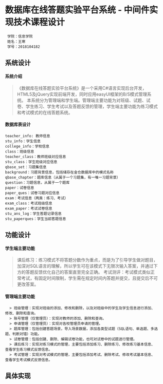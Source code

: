 数据库在线答题实验平台系统 - 中间件实现技术课程设计
==============
     学院：信息学院
     姓名：王寒
     学号：2018104182

系统设计
----
#### 系统介绍

> 《数据库在线答题实验平台系统》是一个采用C#语言实现后台开发，HTML5及jQuery实现前端开发，同时应用easyUI框架的B/S模式管理系统。
> 本系统分为管理端和学生端。管理端主要功能为对班级、试题、试卷、学生练习、学生考试以及答题反馈的管理，学生端主要功能为练习模式和考试模式的在线答题系统。
#### 数据库表设计

    teacher_info: 教师信息
    stu_info：学生信息
    college_info：学校信息
    class：班级信息
    teacher_class：教师班级对应信息
    stu_class：学生班级对应信息
    qbase_set：习题集信息
    background：习题背景信息，包括储存在金仓数据库中的模式名称
    qbase_chapter：题库信息（从属于一个习题集，有一唯一习题背景）
    question：习题信息，从属于一个题库
    paper：试卷信息
    paper_ques：试卷习题对应信息
    exam：考试信息（两类：练习、考试）
    exam_class：考试班级信息
    exam_paper：考试试卷信息
    stu_ans_log：学生答题记录信息
    stu_paperques：学生当前答题信息
    
功能设计
-----
#### 学生端主要功能

> 课后练习：练习模式不将答题分数作为重点，而是为了引导学生做对题目，加深对SQL语言的理解，所以学生可在该模式下无限次输入答案，并通过下方的答题反馈优化自己的答案直至完全正确。
> 考试测评：考试模式类似正常考试，有固定时间限制，学生需在规定时间内答题并提交，且提交后不可更改答案。

#### 管理端主要功能

      > 班级管理：实现对班级的添加、修改和删除，以及对班级中的学生及学生信息进行添加、修改、删除和查询。
      > 账号管理（仅管理员）：实现对教师的添加、删除和查询。
      > 申请管理（仅管理员）：实现对各校管理员申请的管理。
      > 题库管理：包括创建答题场景，导入场景数据，添加各类型试题（SQL语句、单选题、多选题、判断对错）功能。
      > 试卷管理：包括创建、删除、编辑试卷功能，也可对试卷中的试题进行管理。
      > 课后练习：实现对练习模式的管理，主要包括添加练习、删除练习、修改练习基本信息、查看学生练习模式反馈信息。
      > 考试管理：实现对考试模式的管理，主要包括添加考试、删除考试、修改考试基本信息、查看学生考试模式反馈信息。
具体实现
----

